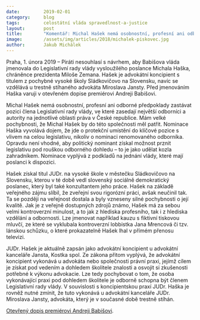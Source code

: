 ```yaml
---
date:         2019-02-01
category:     blog
tags:         celostátní vláda spravedlnost-a-justice
layout:       post
title:        "Komentář: Michal Hašek nemá osobnostní, profesní ani odborné předpoklady zastávat pozici člena Legislativní rady vlády"
image:        /assets/img/articles/2018/michalek-piskovec.jpg
author:       Jakub Michálek
---
```



Praha, 1. února 2019 – Piráti nesouhlasí s návrhem, aby Babišova vláda jmenovala do Legislativní rady vlády vysloužilého poslance Michala Haška, chráněnce prezidenta Miloše Zemana. Hašek je advokátní koncipient s titulem z pochybné vysoké školy Sládkovičovo na Slovensku, navíc se vzdělává u trestně stíhaného advokáta Miroslava Jansty. Před jmenováním Haška varuji v otevřeném dopise premiérovi Andreji Babišovi.

Michal Hašek nemá osobnostní, profesní ani odborné předpoklady zastávat pozici člena Legislativní rady vlády, ve které zasedají největší odborníci a autority na jednotlivé oblasti práva v České republice. Mám velké pochybnosti, že Michal Hašek by do této společnosti měl patřit. Nominace Haška vyvolává dojem, že jde o protekční umístění do klíčové pozice s vlivem na celou legislativu, nikoliv o nominaci renomovaného odborníka. Opravdu není vhodné, aby politický nominant získal možnost prznit legislativu pod rouškou odborného dohledu – to je jako udělat kozla zahradníkem. Nominace vyplývá z podkladů na jednání vlády, které mají poslanci k dispozici.

Hašek získal titul JUDr. na vysoké škole v městečku Sládkovičovo na Slovensku, kterou v té době vedl slovenský sociálně demokratický poslanec, který byl také konzultantem jeho práce. Hašek na základě veřejného zájmu slíbil, že zveřejní svou rigorózní práci, avšak neučinil tak. Ta se později na veřejnost dostala a byly vzneseny silné pochybnosti o její kvalitě. Jak je z veřejně dostupných zdrojů známo, Hašek má za sebou velmi kontroverzní minulost, a to jak z hlediska profesního, tak i z hlediska vzdělání a odbornosti. Lze jmenovat například kauzu s fiktivní tiskovou mluvčí, ze které se vyklubala kontroverzní lobbistka Jana Mrencová či tzv. lánskou schůzku, o které prokazatelně Hašek lhal v přímém přenosu televizi.

JUDr. Hašek je aktuálně zapsán jako advokátní koncipient u advokátní kanceláře Jansta, Kostka spol. Ze zákona přitom vyplývá, že advokátní koncipient vykonává u advokáta nebo společnosti právní praxi, jejímž cílem je získat pod vedením a dohledem školitele znalosti a osvojit si zkušenosti potřebné k výkonu advokacie. Lze tedy pochybovat o tom, že osoba vykonávající praxi pod dohledem školitele je odborně schopna být členem Legislativní rady vlády. V souvislosti s koncipientskou praxí JUDr. Haška je rovněž nutné zmínit, že tuto vykonává u advokátní kanceláře JUDr. Miroslava Jansty, advokáta, který je v současné době trestně stíhán.



[Otevřený dopis premiérovi Andreji Babišovi](https://pirati.cz/assets/pdf/dopis-jmenovani-haska-lrv.pdf).
